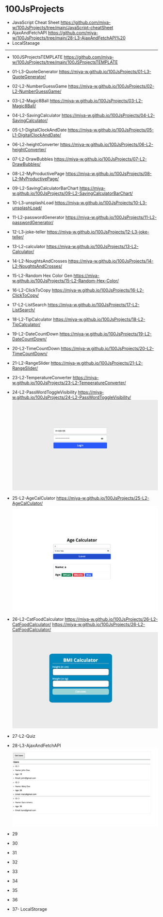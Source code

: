 # 100JsProjects
- JavaScript Cheat Sheet https://github.com/miya-w/100JsProjects/tree/main/JavaScript-cheatSheet
- AjaxAndFetchAPI https://github.com/miya-w/100JsProjects/tree/main/28-L3-AjaxAndFetchAPI%20
- LocalStaoage 
---
- 100JSProjectsTEMPLATE https://github.com/miya-w/100JsProjects/tree/main/100JSProjectsTEMPLATE
- 01-L3-QuoteGenerator https://miya-w.github.io/100JsProjects/01-L3-QuoteGenerator/
- 02-L2-NumberGuessGame https://miya-w.github.io/100JsProjects/02-L2-NumberGuessGame/
- 03-L2-Magic8Ball https://miya-w.github.io/100JsProjects/03-L2-Magic8Ball/
- 04-L2-SavingCalculator https://miya-w.github.io/100JsProjects/04-L2-SavingCalculator/
- 05-L1-DigitalClockAndDate https://miya-w.github.io/100JsProjects/05-L1-DigitalClockAndDate/
- 06-L2-heightConverter  https://miya-w.github.io/100JsProjects/06-L2-heightConverter/
- 07-L2-DrawBubbles  https://miya-w.github.io/100JsProjects/07-L2-DrawBubbles/
- 08-L2-MyProductivePage  https://miya-w.github.io/100JsProjects/08-L2-MyProductivePage/
- 09-L2-SavingCalculatorBarChart https://miya-w.github.io/100JsProjects/09-L2-SavingCalculatorBarChart/
- 10-L3-unsplashLoad https://miya-w.github.io/100JsProjects/10-L3-unsplashLoad/ 
- 11-L2-passwordGenerator https://miya-w.github.io/100JsProjects/11-L2-passwordGenerator/
- 12-L3-joke-teller https://miya-w.github.io/100JsProjects/12-L3-joke-teller/
- 13-L2-calculator https://miya-w.github.io/100JsProjects/13-L2-Calculator/
- 14-L2-NoughtsAndCrosses https://miya-w.github.io/100JsProjects/14-L2-NoughtsAndCrosses/
- 15-L2-Random Hex Color Gen https://miya-w.github.io/100JsProjects/15-L2-Random-Hex-Color/
- 16-L2-ClickToCopy https://miya-w.github.io/100JsProjects/16-L2-ClickToCopy/
- 17-L2-ListSearch https://miya-w.github.io/100JsProjects/17-L2-ListSearch/
- 18-L2-TipCalculator https://miya-w.github.io/100JsProjects/18-L2-TipCalculator/
- 19-L2-DateCountDown https://miya-w.github.io/100JsProjects/19-L2-DateCountDown/
- 20-L2-TimeCountDown https://miya-w.github.io/100JsProjects/20-L2-TimeCountDown/
- 21-L2-RangeSlider https://miya-w.github.io/100JsProjects/21-L2-RangeSlider/
- 23-L2-TemperatureConverter https://miya-w.github.io/100JsProjects/23-L2-TemperatureConverter/
- 24-L2-PassWordToggleVisibility https://miya-w.github.io/100JsProjects/24-L2-PassWordToggleVisibility/
    ![P-24](https://github.com/miya-w/100JsProjects/blob/main/24-L2-PassWordToggleVisibility/images/p24-passWordToggleVisisbility.png)
- 25-L2-AgeCalCulator https://miya-w.github.io/100JsProjects/25-L2-AgeCalCulator/
    ![p-25](https://github.com/miya-w/100JsProjects/blob/main/25-L2-AgeCalculator/images/25-AgeCalCulator.png)
- 26-L2-CatFoodCalculator  https://miya-w.github.io/100JsProjects/26-L2-CatFoodCalculator/ 
             https://miya-w.github.io/100JsProjects/26-L2-CatFoodCalculator/
    ![p-26](https://github.com/miya-w/100JsProjects/blob/main/26-L2-CatFoodCalculator/images/22p-BMI.png)

- 27-L2-Quiz
- 28-L3-AjaxAndFetchAPI 
    ![P-28](https://github.com/miya-w/100JsProjects/blob/main/28-L3-AjaxAndFetchAPI%20/image/p28AjexFetch.png)
- 29
- 30 
- 31
- 32
- 33
- 34
- 35
- 36
- 37- LocalStorage


 